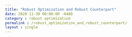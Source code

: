 ```yaml
---
title: "Robust Optimization and Robust Counterpart"
date: 2020-11-30 00:00:00 -0400
category : robust optimization
permalink : /robust_optimization_and_robust_counterpart/ 
layout : single
---
```

